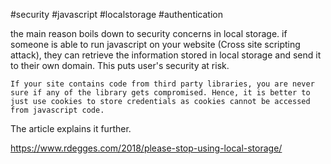 #security #javascript #localstorage #authentication

the main reason boils down to security concerns in local storage. if someone is able to run javascript on your website (Cross site scripting attack), they can retrieve the information stored in local storage and send it to their own domain. This puts user's security at risk.

	If your site contains code from third party libraries, you are never sure if any of the library gets compromised. Hence, it is better to just use cookies to store credentials as cookies cannot be accessed from javascript code.

The article explains it further.

https://www.rdegges.com/2018/please-stop-using-local-storage/